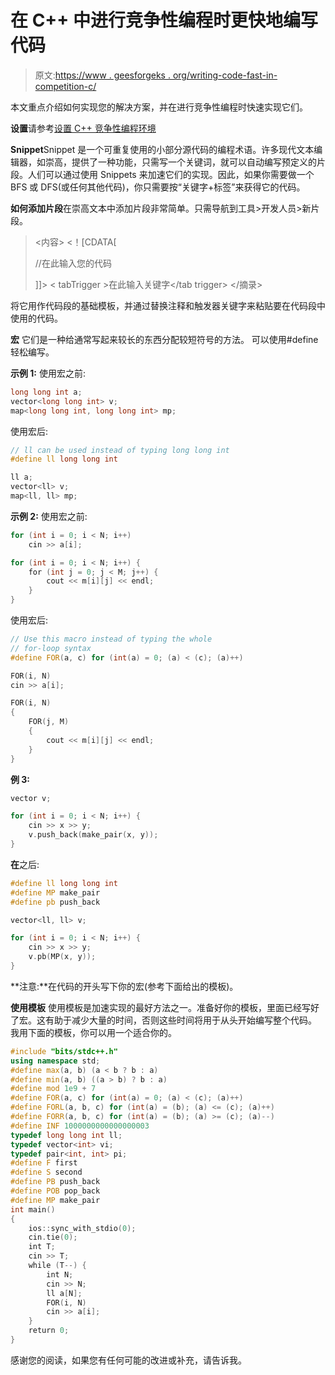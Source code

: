 # 在 C++ 中进行竞争性编程时更快地编写代码

> 原文:[https://www . geesforgeks . org/writing-code-fast-in-competition-c/](https://www.geeksforgeeks.org/writing-code-faster-during-competitive-programming-in-c/)

本文重点介绍如何实现您的解决方案，并在进行竞争性编程时快速实现它们。

**设置**请参考[设置 C++ 竞争性编程环境](https://www.geeksforgeeks.org/setting-up-a-c-competitive-programming-environment/)

**Snippet**Snippet 是一个可重复使用的小部分源代码的编程术语。许多现代文本编辑器，如崇高，提供了一种功能，只需写一个关键词，就可以自动编写预定义的片段。人们可以通过使用 Snippets 来加速它们的实现。因此，如果你需要做一个 BFS 或 DFS(或任何其他代码)，你只需要按“关键字+标签”来获得它的代码。

**如何添加片段**在崇高文本中添加片段非常简单。只需导航到工具>开发人员>新片段。

> <snippet><内容> <！[CDATA[</snippet>
> 
> //在此输入您的代码
> 
> ]]>
> < tabTrigger >在此输入关键字</tab trigger>
> </摘录>

将它用作代码段的基础模板，并通过替换注释和触发器关键字来粘贴要在代码段中使用的代码。

**宏**
它们是一种给通常写起来较长的东西分配较短符号的方法。
可以使用#define 轻松编写。

**示例 1:**
使用宏之前:

```cpp
long long int a;
vector<long long int> v;
map<long long int, long long int> mp;
```

使用宏后:

```cpp
// ll can be used instead of typing long long int
#define ll long long int

ll a;
vector<ll> v;
map<ll, ll> mp;
```

**示例 2:**
使用宏之前:

```cpp
for (int i = 0; i < N; i++)
    cin >> a[i];

for (int i = 0; i < N; i++) {
    for (int j = 0; j < M; j++) {
        cout << m[i][j] << endl;
    }
}
```

使用宏后:

```cpp
// Use this macro instead of typing the whole
// for-loop syntax
#define FOR(a, c) for (int(a) = 0; (a) < (c); (a)++)

FOR(i, N)
cin >> a[i];

FOR(i, N)
{
    FOR(j, M)
    {
        cout << m[i][j] << endl;
    }
}
```

**例 3:**

```cpp
vector v;

for (int i = 0; i < N; i++) {
    cin >> x >> y;
    v.push_back(make_pair(x, y));
}
```

**在**之后:

```cpp
#define ll long long int
#define MP make_pair
#define pb push_back

vector<ll, ll> v;

for (int i = 0; i < N; i++) {
    cin >> x >> y;
    v.pb(MP(x, y));
}
```

**注意:**在代码的开头写下你的宏(参考下面给出的模板)。

**使用模板**
使用模板是加速实现的最好方法之一。准备好你的模板，里面已经写好了宏。这有助于减少大量的时间，否则这些时间将用于从头开始编写整个代码。
我用下面的模板，你可以用一个适合你的。

```cpp
#include "bits/stdc++.h"
using namespace std;
#define max(a, b) (a < b ? b : a)
#define min(a, b) ((a > b) ? b : a)
#define mod 1e9 + 7
#define FOR(a, c) for (int(a) = 0; (a) < (c); (a)++)
#define FORL(a, b, c) for (int(a) = (b); (a) <= (c); (a)++)
#define FORR(a, b, c) for (int(a) = (b); (a) >= (c); (a)--)
#define INF 1000000000000000003
typedef long long int ll;
typedef vector<int> vi;
typedef pair<int, int> pi;
#define F first
#define S second
#define PB push_back
#define POB pop_back
#define MP make_pair
int main()
{
    ios::sync_with_stdio(0);
    cin.tie(0);
    int T;
    cin >> T;
    while (T--) {
        int N;
        cin >> N;
        ll a[N];
        FOR(i, N)
        cin >> a[i];
    }
    return 0;
}
```

感谢您的阅读，如果您有任何可能的改进或补充，请告诉我。